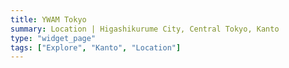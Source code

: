```yaml
---
title: YWAM Tokyo
summary: Location | Higashikurume City, Central Tokyo, Kanto
type: "widget_page"
tags: ["Explore", "Kanto", "Location"]
---
```

